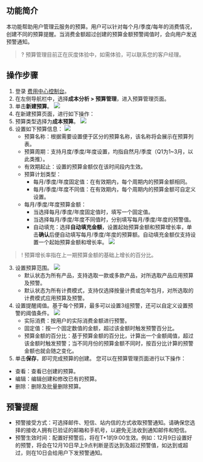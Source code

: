 ## 功能简介

本功能帮助用户管理云服务的预算。用户可以针对每个月/季度/每年的消费情况，创建不同的预算提醒。当消费金额超过创建的预算金额预警阈值时，会向用户发送预警通知。

>? 预算管理目前正在灰度体验中，如需体验，可以联系您的客户经理。
>

## 操作步骤

1. 登录 [费用中心控制台](https://console.cloud.tencent.com/expense/overview)。
2. 在左侧导航栏中，选择**成本分析 > 预算管理**，进入预算管理页面。
3. 单击**新建预算**。
![](https://qcloudimg.tencent-cloud.cn/raw/ce32b1baa5330dac674eed22467b1e46.png)
4. 在新建预算页面，进行如下操作：
 1. 预算类型选择为**成本预算**。
![](https://qcloudimg.tencent-cloud.cn/raw/89d980db894429a3b6ce4ce03789c94f.png)
 2. 设置如下预算信息：
![](https://qcloudimg.tencent-cloud.cn/raw/00aac2c63c2c526a16a458af6aa0221f.png)
    - 预算名称：根据需要设置便于区分的预算名称，该名称将会展示在预算列表。
    - 预算周期：支持月度/季度/年度设置，均指自然月/季度（Q1为1~3月，以此类推）。
    - 有效期起止：设置的预算金额仅在该时间段内生效。
    - 预算计划类型：
       - 每月/季度/年度固定值：在有效期内，每个周期内的预算金额相同。
       - 每月/季度/年度不同值：在有效期内，每个周期内的预算金额可自定义设置。
    - 每月/季度/年度预算金额：
       - 当选择每月/季度/年度固定值时，填写一个固定值。
       - 当选择每月/季度/年度不同值时，分别填写每月/季度/年度的预警值。
       - 自动填充：选择**自动填充金额**，设置起始预算金额和预算增长率，单击**确认**后便自动填写每月/季度/年度的预算额。自动填充金额仅支持设置一个起始预算金额和增长率。
![](https://qcloudimg.tencent-cloud.cn/raw/149b4d168123b0edd9bab93721bcdd71.png)
>! 预算增长率指在上一期预算金额的基础上增长的百分比。
>
 3. 设置预算范围。
![](https://qcloudimg.tencent-cloud.cn/raw/b7280f948655d76e6c18022949220dd6.png)
    - 默认状态为所有产品，支持选取一款或多款产品，对所选取产品应用预算及预警。
    - 默认状态为所有计费模式，支持仅选择按量计费或包年包月，对所选取的计费模式应用预算及预警。
 4. 设置提醒阈值。基于每个预算，最多可以设置3组预警，还可以自定义设置预警的阈值条件。
![](https://qcloudimg.tencent-cloud.cn/raw/c5d675ab57039c8abb0757988f76d93e.png)
    - 实际消费：按用户的实际消费金额进行预警。
    - 固定值：按一个固定数值的金额，超过该金额时触发预警百分比。
    - 预算金额的百分比：基于预算金额的百分比，计算出一个金额阈值，超过该金额时触发预警；当不同月份的预算金额不同时，按百分比计算的预警金额也就会随之变化。
5. 单击**保存**，即可完成预算的创建。
您可以在预算管理页面进行以下操作：
 - 查看：查看已创建的预算。
 - 编辑：编辑创建和修改已有的预算。
 - 删除：删除及批量删除预算。

## 预警提醒

- 预警接受方式：可选择邮件、短信、站内信的方式收取预警通知。请确保您选择的接收人拥有已验证的邮箱和手机号，以避免无法收到通知邮件和短信。
- 预警生效时间：配置好预警后，将在T+1的9:00生效。例如：12月9日设置好的预警，将会在12月10日早上9点判断是否达到及超过预警值，如达到或超过，则在10日会给用户下发预警通知。
